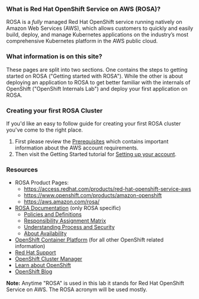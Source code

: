 <!---## Red Hat OpenShift Service on AWS (ROSA) information pages-->

### What is Red Hat OpenShift Service on AWS (ROSA)?
ROSA is a _fully_ managed Red Hat OpenShift service running natively on Amazon Web Services (AWS), which allows customers to quickly and easily build, deploy, and manage Kubernetes applications on the industry’s most comprehensive Kubernetes platform in the AWS public cloud. 

### What information is on this site?
These pages are split into two sections. One contains the steps to getting started on ROSA ("Getting started with ROSA").  While the other is about deploying an application to ROSA to get better familiar with the internals of OpenShift ("OpenShift Internals Lab") and deploy your first application on ROSA.

### Creating your first ROSA Cluster
If you'd like an easy to follow guide for creating your first ROSA cluster you've come to the right place.

1. First please review the [Prerequisites](https://docs.openshift.com/rosa/rosa_getting_started/rosa-aws-prereqs.html) which contains important information about the AWS account requirements.  
1. Then visit the Getting Started tutorial for [Setting up your account](rosa/1-account_setup.md).

### Resources

* ROSA Product Pages: 
	* <https://access.redhat.com/products/red-hat-openshift-service-aws>
    * <https://www.openshift.com/products/amazon-openshift>
    * <https://aws.amazon.com/rosa/>
* [ROSA Documentation](https://docs.openshift.com/rosa/welcome/index.html) (only ROSA specific)
	- [Policies and Definitions](https://docs.openshift.com/rosa/rosa_policy/rosa-service-definition.html)
    - [Responsibility Assignment Matrix](https://docs.openshift.com/rosa/rosa_policy/rosa-policy-responsibility-matrix.html)
    - [Understanding Process and Security](https://docs.openshift.com/rosa/rosa_policy/rosa-policy-process-security.html)
    - [About Availability](https://docs.openshift.com/rosa/rosa_policy/rosa-policy-understand-availability.html)
* [OpenShift Container Platform](https://docs.openshift.com/container-platform/4.7/welcome/index.html) (for all other OpenShift related information)
* [Red Hat Support](https://support.redhat.com)
* [OpenShift Cluster Manager](https://cloud.redhat.com/OpenShift)
* [Learn about OpenShift](https://learn.openshift.com)
* [OpenShift Blog](https://www.openshift.com/blog)


**Note:** Anytime "ROSA" is used in this lab it stands for Red Hat OpenShift Service on AWS. The ROSA acronym will be used mostly.